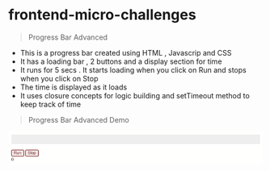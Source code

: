 # frontend-micro-challenges

> Progress Bar Advanced

- This is a progress bar created using HTML , Javascrip and CSS
- It has a loading bar , 2 buttons and a display section for time
- It runs for 5 secs . It starts loading when you click on Run and stops when you click on Stop
- The time is displayed as it loads
- It uses closure concepts for logic building and setTimeout method to keep track of time

> Progress Bar Advanced Demo

![](./images/ProgressBarAdv.gif)
